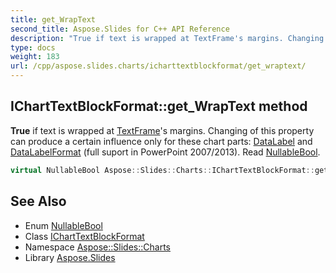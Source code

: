 ```yaml
---
title: get_WrapText
second_title: Aspose.Slides for C++ API Reference
description: "True if text is wrapped at TextFrame's margins. Changing of this property can produce a certain influence only for these chart parts: DataLabel and DataLabelFormat (full suport in PowerPoint 2007/2013). Read NullableBool."
type: docs
weight: 183
url: /cpp/aspose.slides.charts/icharttextblockformat/get_wraptext/
---
```

## IChartTextBlockFormat::get_WrapText method


**True** if text is wrapped at [TextFrame](../../../aspose.slides/textframe/)'s margins. Changing of this property can produce a certain influence only for these chart parts: [DataLabel](../../datalabel/) and [DataLabelFormat](../../datalabelformat/) (full suport in PowerPoint 2007/2013). Read [NullableBool](../../../aspose.slides/nullablebool/).

```cpp
virtual NullableBool Aspose::Slides::Charts::IChartTextBlockFormat::get_WrapText()=0
```

## See Also

* Enum [NullableBool](../../../aspose.slides/nullablebool/)
* Class [IChartTextBlockFormat](../)
* Namespace [Aspose::Slides::Charts](../../)
* Library [Aspose.Slides](../../../)
